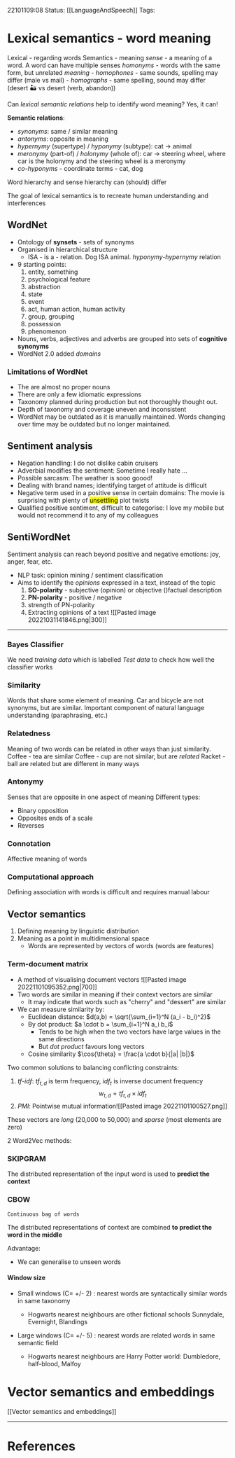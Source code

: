 22101109:08
Status:  [[LanguageAndSpeech]]
Tags: 

# Lexical semantics - word meaning
Lexical - regarding words
Semantics - meaning 
*sense* - a meaning of a word. A word can have multiple senses
*homonyms* - words with the same form, but unrelated *meaning*
	- *homophones* - same sounds, spelling may differ (male vs mail)
	- *homographs* - same spelling, sound may differ (desert 🏜 vs desert (verb, abandon))

Can *lexical semantic relations* help to identify word meaning?
	Yes, it can!

**Semantic relations**:
- *synonyms*: same / similar meaning
- *antonyms*: opposite in meaning 
- *hypernymy* (supertype) / *hyponymy* (subtype): cat → animal
- *meronymy* (part-of) /  *holonymy* (whole of): car → steering wheel, where car is the holonymy and the steering wheel is a meronymy
- *co-hyponyms* - coordinate terms - cat, dog

Word hierarchy and sense hierarchy can (should) differ

The goal of lexical semantics is to recreate human understanding and interferences

## WordNet
- Ontology of **synsets** - sets of synonyms
- Organised in hierarchical structure
	- ISA - is a - relation. Dog ISA animal. *hyponymy-hypernymy* relation
- 9 starting points:
	1. entity, something  
	2. psychological feature  
	3. abstraction  
	4. state  
	5. event  
	6. act, human action, human activity 
	7. group, grouping  
	8. possession  
	9. phenomenon
- Nouns, verbs, adjectives and adverbs are grouped into sets of **cognitive synonyms**
- WordNet 2.0 added *domains*
### Limitations of WordNet
- The are almost no proper nouns
- There are only a few idiomatic expressions
- Taxonomy planned during production but not thoroughly thought out.
- Depth of taxonomy and coverage uneven and inconsistent
- WordNet may be outdated as it is manually maintained. Words changing over time may be outdated but no longer maintained. 

## Sentiment analysis 
- Negation handling: I do not dislike cabin cruisers
- Adverbial modifies the sentiment: Sometime I really hate ... 
- Possible sarcasm: The weather is sooo goood!
- Dealing with brand names; identifying target of attitude is difficult
- Negative term used in a positive sense in certain domains: The movie is surprising with plenty of <mark style="background: [[FFB8EBA6]];">unsettling</mark> plot twists
- Qualified positive sentiment, difficult to categorise: I love my mobile but would not recommend it to any of my colleagues 

## SentiWordNet
Sentiment analysis can reach beyond positive and negative emotions: joy, anger, fear, etc.

- NLP task: opinion mining / sentiment classification
- Aims to identify the *opinions* expressed in a text, instead of the topic
	1. **SO-polarity** - subjective (opinion) or objective ()factual description
	2. **PN-polarity** - positive / negative
	3. strength of PN-polarity
	4. Extracting opinions of a text
	![[Pasted image 20221031141846.png|300]]

---

### Bayes Classifier
We need *training data* which is labelled
*Test data* to check how well the classifier works

### Similarity 
Words that share some element of meaning. Car and bicycle are not synonyms, but are similar.
Important component of natural language understanding (paraphrasing, etc.)

### Relatedness
Meaning of two words can be related in other ways than just similarity.
Coffee - tea are similar
Coffee - cup are not similar, but are *related*
Racket - ball are related but are different in many ways

### Antonymy
Senses that are opposite in one aspect of meaning
Different types: 
- Binary opposition
- Opposites ends of a scale
- Reverses

### Connotation
Affective meaning of words

### Computational approach
Defining association with words is difficult and requires manual labour


## Vector semantics
1. Defining meaning by linguistic distribution
2. Meaning as a point in multidimensional space
	- Words are represented by vectors of words (words are features)

### Term-document matrix
- A method of visualising document vectors ![[Pasted image 20221101095352.png|700]]
- Two words are similar in meaning if their context vectors are similar
	- It may indicate that words such as "cherry" and "dessert" are similar
- We can measure similarity by:
	- Euclidean distance: $d(a,b) = \sqrt{\sum_{i=1}^N (a_i - b_i)^2}$
	- By dot product: $a \cdot b = \sum_{i=1}^N a_i b_i$
		- Tends to be high when the two vectors have large values in the same directions 
		- But *dot product* favours long vectors 
	- Cosine similarity $\cos{\theta} = \frac{a \cdot b}{|a| |b|}$

Two common solutions to balancing conflicting constraints:
1. *tf-idf*: $tf_{t,d}$ is term frequency, $idf_t$ is inverse document frequency $$w_{t,d} = tf_{t,d} \times idf_t$$
1. *PMI*: Pointwise mutual information![[Pasted image 20221101100527.png]]

These vectors are *long* (20,000 to 50,000) and *sparse* (most elements are zero)


2 Word2Vec methods:
### SKIPGRAM
The distributed representation of the input word is used to **predict the context**

### CBOW
	Continuous bag of words
The distributed representations of context are combined **to predict the word in the middle**

Advantage:
- We can generalise to unseen words

#### Window size

-  Small windows (C= +/- 2) : nearest words are syntactically similar words in same taxonomy

	-  Hogwarts nearest neighbours are other fictional schools Sunnydale, Evernight, Blandings

-  Large windows (C= +/- 5) : nearest words are related words in same semantic field

	- Hogwarts nearest neighbours are Harry Potter world: Dumbledore, half-blood, Malfoy

# Vector semantics and embeddings 
[[Vector semantics and embeddings]]





---
# References